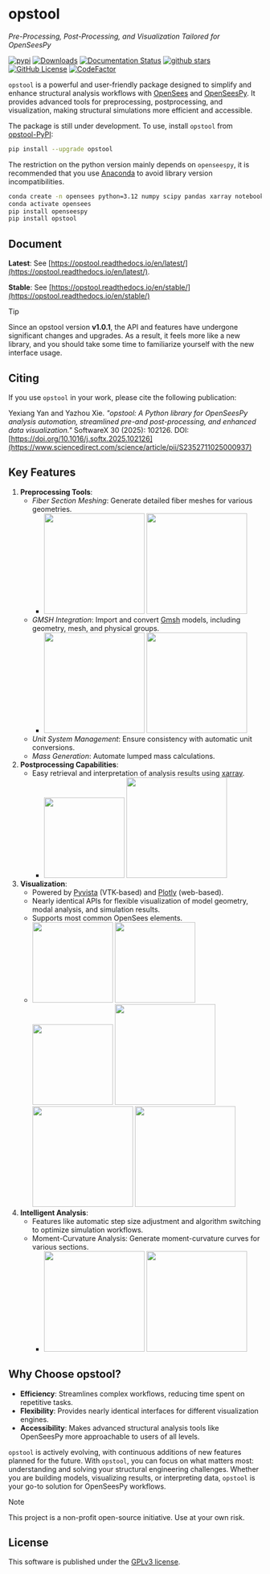 # opstool
*Pre-Processing, Post-Processing, and Visualization Tailored for OpenSeesPy*

[![pypi](https://img.shields.io/pypi/v/opstool)](https://pypi.org/project/opstool/)
[![Downloads](https://static.pepy.tech/badge/opstool)](https://pepy.tech/project/opstool)
[![Documentation Status](https://readthedocs.org/projects/opstool/badge/?version=latest)](https://opstool.readthedocs.io/en/latest/?badge=latest)
[![github stars](https://img.shields.io/github/stars/yexiang1992/opstool?style=social)](https://github.com/yexiang1992/opstool)
[![GitHub License](https://img.shields.io/github/license/yexiang1992/opstool?style=flat)](https://img.shields.io/github/license/yexiang1992/opstool?style=flat)
[![CodeFactor](https://www.codefactor.io/repository/github/yexiang92/opstool/badge)](https://www.codefactor.io/repository/github/yexiang92/opstool)

``opstool`` is a powerful and user-friendly package designed to simplify and enhance structural analysis workflows 
with [OpenSees](https://opensees.berkeley.edu/) and [OpenSeesPy](https://openseespydoc.readthedocs.io/en/latest/). 
It provides advanced tools for preprocessing, postprocessing, and visualization, making structural 
simulations more efficient and accessible.

The package is still under development.
To use, install `opstool` from [opstool-PyPI](https://pypi.org/project/opstool/):

```bash
pip install --upgrade opstool
```

The restriction on the python version mainly depends on `openseespy`,
it is recommended that you use [Anaconda](https://www.anaconda.com/) to avoid library version incompatibilities.

```bash
conda create -n opensees python=3.12 numpy scipy pandas xarray notebook matplotlib
conda activate opensees
pip install openseespy
pip install opstool
```

## Document

**Latest**: See [https://opstool.readthedocs.io/en/latest/](https://opstool.readthedocs.io/en/latest/).

**Stable**: See [https://opstool.readthedocs.io/en/stable/](https://opstool.readthedocs.io/en/stable/)

> [!TIP]
> Since an opstool version **v1.0.1**, the API and features have undergone significant changes and upgrades. As a result, it feels more like a new library, and you should take some time to familiarize yourself with the new interface usage.



## Citing

If you use `opstool` in your work, please cite the following publication:

Yexiang Yan and Yazhou Xie. *"opstool: A Python library for OpenSeesPy analysis automation, streamlined pre-and post-processing, and enhanced data visualization."* SoftwareX 30 (2025): 102126.
DOI: [https://doi.org/10.1016/j.softx.2025.102126](https://www.sciencedirect.com/science/article/pii/S2352711025000937)

## Key Features

1. **Preprocessing Tools**:
   - *Fiber Section Meshing*: Generate detailed fiber meshes for various geometries.
      - <a href="https://sm.ms/image/lXGLVFKmIcSsvgN" target="_blank"><img src="https://s2.loli.net/2025/02/09/lXGLVFKmIcSsvgN.png" height="200"></a> 
        <a href="https://sm.ms/image/nIxAhN8rLBEQi2t" target="_blank"><img src="https://s2.loli.net/2025/02/09/nIxAhN8rLBEQi2t.png" height="200"></a>
   - *GMSH Integration*: Import and convert [Gmsh](https://gmsh.info/) models, including geometry, mesh, and physical groups.
      - <a href="https://sm.ms/image/MjoviYLrtqNHKCO" target="_blank"><img src="https://s2.loli.net/2025/02/09/MjoviYLrtqNHKCO.png" height="200"></a>
        <a href="https://sm.ms/image/XBVvRcGnePsJK8A" target="_blank"><img src="https://s2.loli.net/2025/02/09/XBVvRcGnePsJK8A.png" height="200"></a>
   - *Unit System Management*: Ensure consistency with automatic unit conversions.
   - *Mass Generation*: Automate lumped mass calculations.
2. **Postprocessing Capabilities**:
   - Easy retrieval and interpretation of analysis results using [xarray](https://docs.xarray.dev/en/stable/index.html#).
     - <a href="https://sm.ms/image/Q3OV9FLR5oGPMdn" target="_blank"><img src="https://s2.loli.net/2025/02/09/Q3OV9FLR5oGPMdn.png" height="160"></a>
       <a href="https://sm.ms/image/HzkTF7xdav6eLOt" target="_blank"><img src="https://s2.loli.net/2025/02/09/HzkTF7xdav6eLOt.gif" height="200"></a>
3. **Visualization**:
   - Powered by [Pyvista](https://docs.pyvista.org/) (VTK-based) and [Plotly](https://plotly.com/python/) (web-based).
   - Nearly identical APIs for flexible visualization of model geometry, modal analysis, and simulation results.
   - Supports most common OpenSees elements.
   - <a href="https://sm.ms/image/HrzPk1cqSJyxTlY" target="_blank"><img src="https://s2.loli.net/2025/02/09/HrzPk1cqSJyxTlY.png" height="160"></a>
     <a href="https://sm.ms/image/gxy8LZPkAwa3QEI" target="_blank"><img src="https://s2.loli.net/2025/02/09/gxy8LZPkAwa3QEI.png" height="160"></a>
     <a href="https://sm.ms/image/LCqVG9Df7RmHou6" target="_blank"><img src="https://s2.loli.net/2025/02/09/LCqVG9Df7RmHou6.png" height="160"></a>
     <a href="https://sm.ms/image/el21xbpcChVaXNB" target="_blank"><img src="https://s2.loli.net/2025/02/09/el21xbpcChVaXNB.png" height="200"></a>
     <a href="https://sm.ms/image/lcw5rXuaAKHCB3g" target="_blank"><img src="https://s2.loli.net/2025/02/09/lcw5rXuaAKHCB3g.png" height="200"></a>
     <a href="https://sm.ms/image/Rp2icyNbFgZOa6Y" target="_blank"><img src="https://s2.loli.net/2025/02/09/Rp2icyNbFgZOa6Y.png" height="200"></a>
4. **Intelligent Analysis**:
   - Features like automatic step size adjustment and algorithm switching to optimize simulation workflows.
   - Moment-Curvature Analysis: Generate moment-curvature curves for various sections.
     - <a href="https://sm.ms/image/mlNHEbfuoIzehri" target="_blank"><img src="https://s2.loli.net/2025/02/09/mlNHEbfuoIzehri.png" height="200"></a>
       <a href="https://sm.ms/image/9MFf4JQrZVpv6bi" target="_blank"><img src="https://s2.loli.net/2025/02/09/9MFf4JQrZVpv6bi.png" height="200"></a>

## Why Choose opstool?

- **Efficiency**: Streamlines complex workflows, reducing time spent on repetitive tasks.
- **Flexibility**: Provides nearly identical interfaces for different visualization engines.
- **Accessibility**: Makes advanced structural analysis tools like OpenSeesPy more approachable to users of all levels.

``opstool`` is actively evolving, with continuous additions of new features planned for the future.
With ``opstool``, you can focus on what matters most: 
understanding and solving your structural engineering challenges. 
Whether you are building models, visualizing results, or interpreting data, 
``opstool`` is your go-to solution for OpenSeesPy workflows.

> [!NOTE]  
> This project is a non-profit open-source initiative. Use at your own risk.

## License

This software is published under the [GPLv3 license](https://www.gnu.org/licenses/gpl-3.0.en.html).
